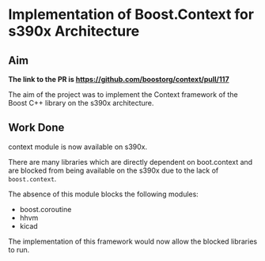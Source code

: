 # Implementation of Boost.Context for s390x Architecture

## Aim

**The link to the PR is https://github.com/boostorg/context/pull/117**

The aim of the project was to implement the Context framework of the Boost C++
library on the s390x architecture. 

## Work Done

context module is now available on s390x.

There are many libraries which are directly  dependent on boot.context and are 
blocked from being available on the s390x due to the lack of `boost.context`.

The absence of this module blocks the following modules:

* boost.coroutine
* hhvm
* kicad

The implementation of this framework would now allow the blocked libraries to
run.

